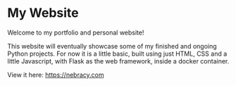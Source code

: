 # My Website
Welcome to my portfolio and personal website!

This website will eventually showcase some of my finished and ongoing Python projects.
For now it is a little basic, built using just HTML, CSS and a little Javascript, with Flask as the web framework, inside a docker container.

View it here: https://nebracy.com
